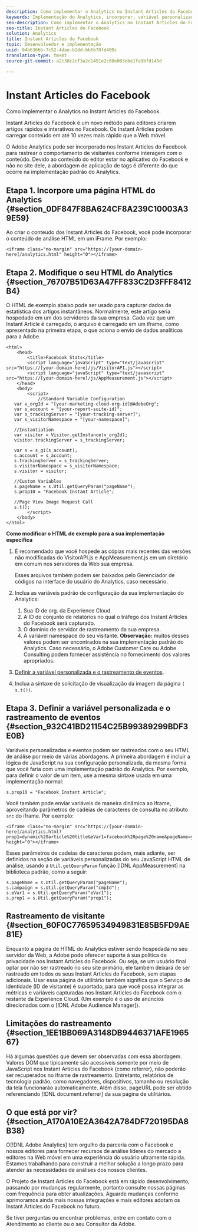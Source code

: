 ```yaml
---
description: Como implementar o Analytics no Instant Articles do Facebook.
keywords: Implementação do Analytics, incorporar, variável personalizada, evento personalizado, rastreamento de visitantes, rastreamento, limitações
seo-description: Como implementar o Analytics no Instant Articles do Facebook.
seo-title: Instant Articles do Facebook
solution: Analytics
title: Instant Articles do Facebook
topic: Desenvolvedor e implementação
uuid: 04b6366b-7c52-4dae-b2dd-bb6b78fd409c
translation-type: tm+mt
source-git-commit: a2c38c2cf3a2c1451e2c60e003ebe1fa9bfd145d

---
```



# Instant Articles do Facebook

Como implementar o Analytics no Instant Articles do Facebook.

Instant Articles do Facebook é um novo método para editores criarem artigos rápidos e interativos no Facebook. Os Instant Articles podem carregar conteúdo em até 10 vezes mais rápido que a Web móvel.

O Adobe Analytics pode ser incorporado nos Instant Articles do Facebook para rastrear o comportamento de visitantes conforme interagem com o conteúdo. Devido ao conteúdo do editor estar no aplicativo do Facebook e não no site dele, a abordagem de aplicação de tags é diferente do que ocorre na implementação padrão do Analytics.

## Etapa 1. Incorpore uma página HTML do Analytics {#section_0DF847F8BA624CF8A239C10003A39E59}

Ao criar o conteúdo dos Instant Articles do Facebook, você pode incorporar o conteúdo de análise HTML em um iFrame. Por exemplo:

```
<iframe class="no-margin" src="https://[your-domain-here]/analytics.html" height="0"></iframe>
```

## Etapa 2. Modifique o seu HTML do Analytics {#section_76707B51D63A47FF833C2D3FFF8412B4}

O HTML de exemplo abaixo pode ser usado para capturar dados de estatística dos artigos instantâneos. Normalmente, este artigo seria hospedado em um dos servidores da sua empresa. Cada vez que um Instant Article é carregado, o arquivo é carregado em um iframe, como apresentado na primeira etapa, o que aciona o envio de dados analíticos para a Adobe.

```
<html> 
    <head> 
        <title>Facebook Stats</title> 
        <script language="javaScript" type="text/javascript" src="https://[your-domain-here]/js/VisitorAPI.js"></script> 
        <script language="javaScript" type="text/javascript" src="https://[your-domain-here]/js/AppMeasurement.js"></script> 
    </head> 
    <body> 
        <script> 
            //Standard Variable Configuration 
   var v_orgId = "[your-marketing-cloud-org-id]@AdobeOrg"; 
   var s_account = "[your-report-suite-id]"; 
   var s_trackingServer = "[your-tracking-server]"; 
   var s_visitorNamespace = "[your-namespace]"; 
     
   //Instantiation 
   var visitor = Visitor.getInstance(v_orgId); 
   visitor.trackingServer = s_trackingServer; 
     
   var s = s_gi(s_account); 
   s.account = s_account; 
   s.trackingServer = s_trackingServer; 
   s.visitorNamespace = s_visitorNamespace; 
   s.visitor = visitor; 
     
   //Custom Variables 
   s.pageName = s.Util.getQueryParam("pageName"); 
   s.prop10 = "Facebook Instant Article"; 
       
   //Page View Image Request Call 
   s.t(); 
        </script> 
    </body> 
</html> 
```

**Como modificar o HTML de exemplo para a sua implementação específica**

1. É recomendado que você hospede as cópias mais recentes das versões não modificadas do VisitorAPI.js e AppMeasurement.js em um diretório em comum nos servidores da Web sua empresa.

   Esses arquivos também podem ser baixados pelo Gerenciador de códigos na interface do usuário do Analytics, caso necessário.

1. Inclua as variáveis padrão de configuração da sua implementação do Analytics:

   1. Sua ID de org. da Experience Cloud.
   1. A ID do conjunto de relatórios no qual o tráfego dos Instant Articles do Facebook será capturado.
   1. O domínio de servidor de rastreamento da sua empresa.
   1. A variável namespace do seu visitante. **Observação:** muitos desses valores podem ser encontrados na sua implementação padrão do Analytics. Caso necessário, o Adobe Customer Care ou Adobe Consulting podem fornecer assistência no fornecimento dos valores apropriados.

1. [Definir a variável personalizada e o rastreamento de eventos](../../implement/js-implementation/analytics-facebook-instant-articles.md#section_932C41BD21154C25B99389299BDF3E0B).
1. Inclua a sintaxe de solicitação de visualização da imagem da página `( s.t())`.

## Etapa 3. Definir a variável personalizada e o rastreamento de eventos {#section_932C41BD21154C25B99389299BDF3E0B}

Variáveis personalizadas e eventos podem ser rastreados com o seu HTML de análise por meio de várias abordagens. A primeira abordagem é incluir a lógica de JavaScript na sua configuração personalizada, da mesma forma que você faria com uma implementação padrão do Analytics. Por exemplo, para definir o valor de um item, use a mesma sintaxe usada em uma implementação normal:

```
s.prop10 = "Facebook Instant Article";
```

Você também pode enviar variáveis de maneira dinâmica ao iframe, aproveitando parâmetros de cadeias de caracteres de consulta no atributo `src` do iframe. Por exemplo:

```
<iframe class="no-margin" src="https://[your-domain-here]/analytics.html?prop1=dynamic%20article%20title&eVar1=facebook%20page%20name&pageName=your%20page%20name%20here&cmpId=your%20campaignID%20here" height="0"></iframe>
```

Esses parâmetros de cadeias de caracteres podem, mais adiante, ser definidos na seção de variáveis personalizadas do seu JavaScript HTML de análise, usando a `Util.getQueryParam` função [!DNL AppMeasurement] na biblioteca padrão, como a seguir:

```
s.pageName = s.Util.getQueryParam("pageName"); 
s.campaign = s.Util.getQueryParam("cmpId"); 
s.eVar1 = s.Util.getQueryParam("eVar1"); 
s.prop1 = s.Util.getQueryParam("prop1"); 
```

## Rastreamento de visitante {#section_60F0C77659534949831E85B5FD9AE81E}

Enquanto a página de HTML do Analytics estiver sendo hospedada no seu servidor da Web, a Adobe pode oferecer suporte à sua política de privacidade nos Instant Articles do Facebook. Ou seja, se um usuário final optar por não ser rastreado no seu site primário, ele também deixará de ser rastreado em todos os seus Instant Articles do Facebook, sem etapas adicionais. Usar essa página de utilitário também significa que o Serviço de identidade (ID de visitante) é suportado, para que você possa integrar as métricas e variáveis capturadas nos Instant Articles do Facebook com o restante da Experience Cloud. (Um exemplo é o uso de anúncios direcionados com o [!DNL Adobe Audience Manager]).

## Limitações do rastreamento {#section_1EE1BB069A3148DB9446371AFE196567}

Há algumas questões que devem ser observadas com essa abordagem. Valores DOM que tipicamente são acessíveis somente por meio de JavaScript nos Instant Articles do Facebook (como referrer), não poderão ser recuperados no iframe de rastreamento. Entretanto, relatórios de tecnologia padrão, como navegadores, dispositivos, tamanho ou resolução da tela funcionarão automaticamente. Além disso, pageURL pode ser obtido referenciando [!DNL document.referrer] da sua página de utilitários.

## O que está por vir? {#section_A170A10E2A3642A784DF720195DA8B38}

O[!DNL Adobe Analytics] tem orgulho da parceria com o Facebook e nossos editores para fornecer recursos de análise líderes do mercado a editores na Web móvel em uma experiência do usuário ultramente rápida. Estamos trabalhando para construir a melhor solução a longo prazo para atender às necessidades de análises dos nossos clientes.

O Projeto de Instant Articles do Facebook está em rápido desenvolvimento, passando por mudanças regularmente, portanto consulte nossas páginas com frequência para obter atualizações. Aguarde mudanças conforme aprimoramos ainda mais nossas integrações e mais editores adotam os Instant Articles do Facebook no futuro.

Se tiver perguntas ou encontrar problemas, entre em contato com o Atendimento ao cliente ou o seu Consultor da Adobe.
